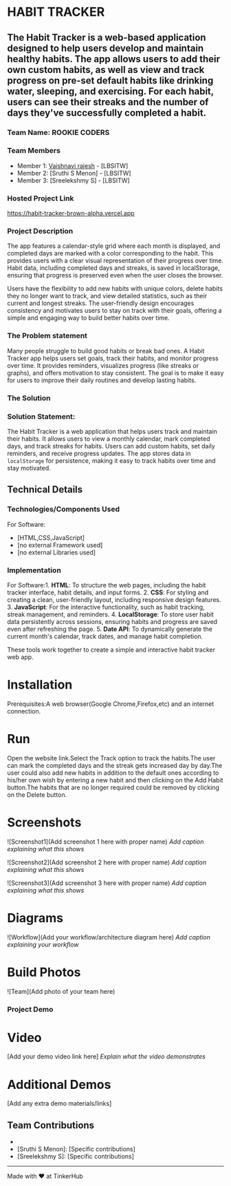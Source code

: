 # HABIT TRACKER


## The Habit Tracker is a web-based application designed to help users develop and maintain healthy habits. The app allows users to add their own custom habits, as well as view and track progress on pre-set default habits like drinking water, sleeping, and exercising. For each habit, users can see their streaks and the number of days they've successfully completed a habit.


### Team Name: ROOKIE CODERS


### Team Members
- Member 1: [Vaishnavi rajesh] - [LBSITW]
- Member 2: [Sruthi S Menon] - [LBSITW]
- Member 3: [Sreelekshmy S] - [LBSITW]

### Hosted Project Link
https://habit-tracker-brown-alpha.vercel.app

### Project Description
The app features a calendar-style grid where each month is displayed, and completed days are marked with a color corresponding to the habit. This provides users with a clear visual representation of their progress over time. Habit data, including completed days and streaks, is saved in localStorage, ensuring that progress is preserved even when the user closes the browser.

Users have the flexibility to add new habits with unique colors, delete habits they no longer want to track, and view detailed statistics, such as their current and longest streaks. The user-friendly design encourages consistency and motivates users to stay on track with their goals, offering a simple and engaging way to build better habits over time.


### The Problem statement
Many people struggle to build good habits or break bad ones. A Habit Tracker app helps users set goals, track their habits, and monitor progress over time. It provides reminders, visualizes progress (like streaks or graphs), and offers motivation to stay consistent. The goal is to make it easy for users to improve their daily routines and develop lasting habits.





### The Solution
### Solution Statement:

The Habit Tracker is a web application that helps users track and maintain their habits. It allows users to view a monthly calendar, mark completed days, and track streaks for habits. Users can add custom habits, set daily reminders, and receive progress updates. The app stores data in `localStorage` for persistence, making it easy to track habits over time and stay motivated.

## Technical Details
### Technologies/Components Used
For Software:
- [HTML,CSS,JavaScript]
- [no external Framework used]
- [no external Libraries used]


### Implementation
For Software:1. **HTML**: To structure the web pages, including the habit tracker interface, habit details, and input forms.
2. **CSS**: For styling and creating a clean, user-friendly layout, including responsive design features.
3. **JavaScript**: For the interactive functionality, such as habit tracking, streak management, and reminders.
4. **LocalStorage**: To store user habit data persistently across sessions, ensuring habits and progress are saved even after refreshing the page.
5. **Date API**: To dynamically generate the current month's calendar, track dates, and manage habit completion.

These tools work together to create a simple and interactive habit tracker web app.


# Installation
Prerequisites:A web browser(Google Chrome,Firefox,etc) and an internet connection.



# Run
Open the website link.Select the Track option to track the habits.The user can mark the completed days and the streak gets increased day by day.The user could also add new habits in addition to the default ones according to his/her own wish by entering a new habit and then clicking on the Add Habit button.The habits that are no longer required could be removed by clicking on the Delete button.


# Screenshots

![Screenshot1](Add screenshot 1 here with proper name)
*Add caption explaining what this shows*

![Screenshot2](Add screenshot 2 here with proper name)
*Add caption explaining what this shows*

![Screenshot3](Add screenshot 3 here with proper name)
*Add caption explaining what this shows*

# Diagrams
![Workflow](Add your workflow/architecture diagram here)
*Add caption explaining your workflow*


# Build Photos
![Team](Add photo of your team here)


### Project Demo
# Video
[Add your demo video link here]
*Explain what the video demonstrates*

# Additional Demos
[Add any extra demo materials/links]

## Team Contributions
- [Vaishnavi Rajesh]: []
- [Sruthi S Menon]: [Specific contributions]
- [Sreelekshmy S]: [Specific contributions]

---
Made with ❤️ at TinkerHub
